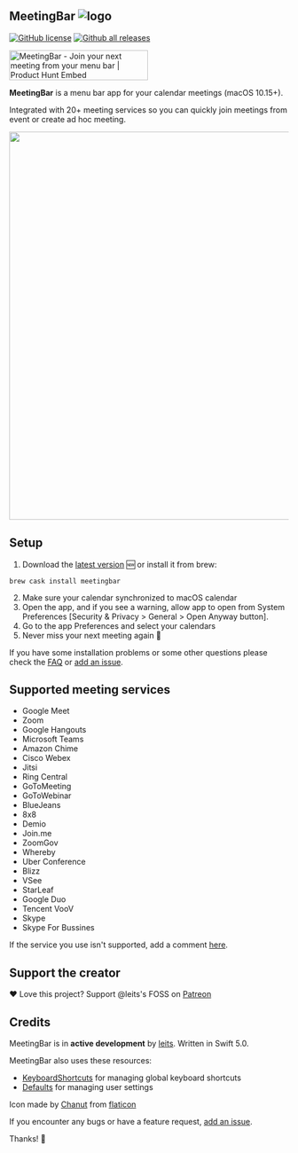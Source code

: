 ## MeetingBar ![logo](https://github.com/leits/MeetingBar/blob/master/MeetingBar/Assets.xcassets/AppIcon.appiconset/icon32.png)

[![GitHub license](https://img.shields.io/github/license/leits/MeetingBar.svg)](https://github.com/leits/MeetingBar/blob/master/LICENSE)
[![Github all releases](https://img.shields.io/github/downloads/leits/MeetingBar/total.svg)](https://GitHub.com/leits/MeetingBar/releases/)

<a href="https://www.producthunt.com/posts/meetingbar?utm_source=badge-featured&utm_medium=badge&utm_souce=badge-meetingbar" target="_blank"><img src="https://api.producthunt.com/widgets/embed-image/v1/featured.svg?post_id=203807&theme=light" alt="MeetingBar - Join your next meeting from your menu bar | Product Hunt Embed" style="width: 250px; height: 54px;" width="250px" height="54px" /></a>

**MeetingBar** is a menu bar app for your calendar meetings (macOS 10.15+).

Integrated with 20+ meeting services so you can quickly join meetings from event or create ad hoc meeting.

<img src="https://github.com/leits/MeetingBar/blob/master/screenshot.png" width="700">

## Setup

1. Download the [latest version](https://github.com/leits/MeetingBar/releases/latest/download/MeetingBar.dmg) 🆕 or install it from brew:
```
brew cask install meetingbar
```
2. Make sure your calendar synchronized to macOS calendar
3. Open the app, and if you see a warning, allow app to open from System Preferences [Security & Privacy > General > Open Anyway button].
4. Go to the app Preferences and select your calendars
5. Never miss your next meeting again :tada:

If you have some installation problems or some other questions please check the [FAQ](../../wiki/FAQ) or [add an issue](https://github.com/leits/MeetingBar/issues/new).

## Supported meeting services

- Google Meet
- Zoom
- Google Hangouts
- Microsoft Teams
- Amazon Chime
- Cisco Webex
- Jitsi
- Ring Central
- GoToMeeting
- GoToWebinar
- BlueJeans
- 8x8
- Demio
- Join.me
- ZoomGov
- Whereby
- Uber Conference
- Blizz
- VSee
- StarLeaf
- Google Duo
- Tencent VooV
- Skype
- Skype For Bussines

If the service you use isn't supported, add a comment [here](https://github.com/leits/MeetingBar/issues/62).

## Support the creator

❤️ Love this project? Support @leits's FOSS on [Patreon](https://www.patreon.com/meetingbar)

## Credits

MeetingBar is in **active development** by [leits](https://github.com/leits). Written in Swift 5.0.

MeetingBar also uses these resources:
- [KeyboardShortcuts](https://github.com/sindresorhus/KeyboardShortcuts) for managing global keyboard shortcuts
- [Defaults](https://github.com/sindresorhus/Defaults) for managing user settings

Icon made by [Chanut](https://www.flaticon.com/authors/chanut) from [flaticon](https://www.flaticon.com)

If you encounter any bugs or have a feature request, [add an issue](https://github.com/leits/MeetingBar/issues/new).

Thanks! :wave:
